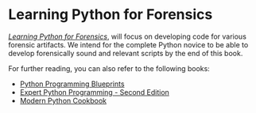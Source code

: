 # Learning Python for Forensics

*[Learning Python for Forensics](https://www.packtpub.com/networking-and-servers/learning-python-forensics?utm_source=github&utm_medium=repository&utm_campaign=9781783285235)*, will focus on developing code for various forensic artifacts. We intend for the complete Python novice to be able to develop forensically sound and relevant scripts by the end of this book.

For further reading, you can also refer to the following books:
* [Python Programming Blueprints](https://www.packtpub.com/application-development/python-programming-blueprints)
* [Expert Python Programming - Second Edition](https://www.packtpub.com/application-development/expert-python-programming-second-edition)
* [Modern Python Cookbook](https://www.packtpub.com/application-development/modern-python-cookbook)
